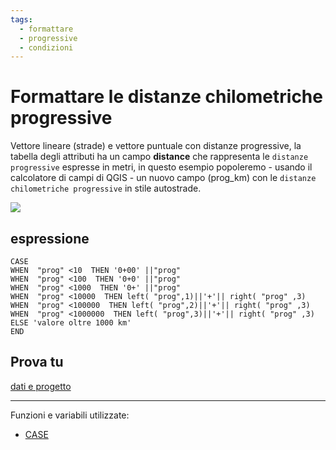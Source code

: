 ```yaml
---
tags:
  - formattare
  - progressive
  - condizioni
---
```


# Formattare le distanze chilometriche progressive 

Vettore lineare (strade) e vettore puntuale con distanze progressive, la tabella degli attributi ha un campo **distance** che rappresenta le `distanze progressive` espresse in metri, in questo esempio popoleremo - usando il calcolatore di campi di QGIS - un nuovo campo (prog_km) con le `distanze chilometriche progressive` in stile autostrade.

[![](../img/esempi/distanze_progr_km/distanze01.png)](../img/esempi/distanze_progr_km/distanze01.png)

## espressione

```
CASE 
WHEN  "prog" <10  THEN '0+00' ||"prog"  
WHEN  "prog" <100  THEN '0+0' ||"prog" 
WHEN  "prog" <1000  THEN '0+' ||"prog" 
WHEN  "prog" <10000  THEN left( "prog",1)||'+'|| right( "prog" ,3)
WHEN  "prog" <100000  THEN left( "prog",2)||'+'|| right( "prog" ,3)
WHEN  "prog" <1000000  THEN left( "prog",3)||'+'|| right( "prog" ,3)
ELSE 'valore oltre 1000 km'
END
```

## Prova tu

[dati e progetto](https://github.com/opendatasicilia/HfcQGIS-md/raw/main/docs/prova_tu/dati_progetto_dist_progr.zip)

---

Funzioni e variabili utilizzate:

* [CASE](../gr_funzioni/condizioni/condizioni_unico.md#CASE)
